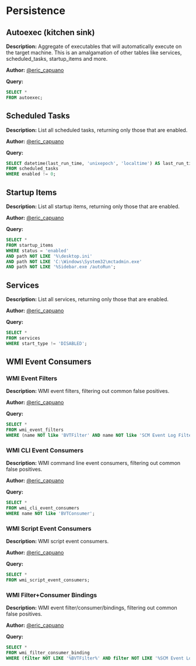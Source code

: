 Persistence
=========================================

## Autoexec (kitchen sink)
**Description:** Aggregate of executables that will automatically execute on the target machine. This is an amalgamation of other tables like services, scheduled_tasks, startup_items and more.

**Author:** [@eric_capuano](https://twitter.com/eric_capuano)

**Query:** 

```sql tab="Windows"
SELECT *
FROM autoexec;
```

## Scheduled Tasks
**Description:** List all scheduled tasks, returning only those that are enabled.

**Author:** [@eric_capuano](https://twitter.com/eric_capuano)

**Query:** 

```sql tab="Windows"
SELECT datetime(last_run_time, 'unixepoch', 'localtime') AS last_run_time,datetime(next_run_time, 'unixepoch', 'localtime') AS next_run_time,action,enabled,hidden,last_run_code,last_run_message,name,path,state 
FROM scheduled_tasks 
WHERE enabled != 0;
```

## Startup Items
**Description:** List all startup items, returning only those that are enabled.

**Author:** [@eric_capuano](https://twitter.com/eric_capuano)

**Query:** 

```sql tab="Windows"
SELECT * 
FROM startup_items 
WHERE status = 'enabled' 
AND path NOT LIKE '%\desktop.ini' 
AND path NOT LIKE 'C:\Windows\System32\mctadmin.exe' 
AND path NOT LIKE '%Sidebar.exe /autoRun';
```

## Services
**Description:** List all services, returning only those that are enabled.

**Author:** [@eric_capuano](https://twitter.com/eric_capuano)

**Query:** 

```sql tab="Windows"
SELECT * 
FROM services 
WHERE start_type != 'DISABLED';
```

## WMI Event Consumers
### WMI Event Filters
**Description:** WMI event filters, filtering out common false positives.

**Author:** [@eric_capuano](https://twitter.com/eric_capuano)

**Query:** 

```sql tab="Windows"
SELECT *
FROM wmi_event_filters 
WHERE (name NOT like 'BVTFilter' AND name NOT like 'SCM Event Log Filter');
```

### WMI CLI Event Consumers
**Description:** WMI command line event consumers, filtering out common false positives.

**Author:** [@eric_capuano](https://twitter.com/eric_capuano)

**Query:** 

```sql tab="Windows"
SELECT *
FROM wmi_cli_event_consumers
WHERE name NOT like 'BVTConsumer';
```

### WMI Script Event Consumers
**Description:** WMI script event consumers.

**Author:** [@eric_capuano](https://twitter.com/eric_capuano)

**Query:** 

```sql tab="Windows"
SELECT *
FROM wmi_script_event_consumers;
```

### WMI Filter+Consumer Bindings
**Description:** WMI event filter/consumer/bindings, filtering out common false positives.

**Author:** [@eric_capuano](https://twitter.com/eric_capuano)

**Query:** 

```sql tab="Windows"
SELECT * 
FROM wmi_filter_consumer_binding 
WHERE (filter NOT LIKE '%BVTFilter%' AND filter NOT LIKE '%SCM Event Log Filter%');
```